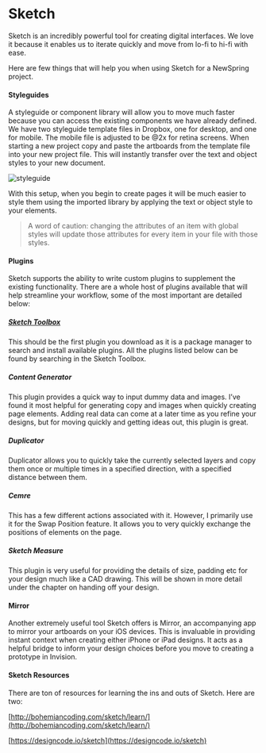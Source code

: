 # Sketch
Sketch is an incredibly powerful tool for creating digital interfaces. We love it because it enables us to iterate quickly and move from lo-fi to hi-fi with ease.

Here are few things that will help you when using Sketch for a NewSpring project.


#### Styleguides
A styleguide or component library will allow you to move much faster because you can access the existing components we have already defined. We have two styleguide template files in Dropbox, one for desktop, and one for mobile. The mobile file is adjusted to be @2x for retina screens. When starting a new project copy and paste the artboards from the template file into your new project file. This will instantly transfer over the text and object styles to your new document.  

![styleguide](https://s3.amazonaws.com/uploads.hipchat.com/21097/1894791/qmVd1nzDnVTDSzd/upload.png)

With this setup, when you begin to create pages it will be much easier to style them using the imported library by applying the text or object style to your elements.
> A word of caution: changing the attributes of an item with global styles will update those attributes for every item in your file with those styles.


#### 	Plugins
Sketch supports the ability to write custom plugins to supplement the existing functionality. There are a whole host of plugins available that will help streamline your workflow, some of the most important are detailed below:

##### [Sketch Toolbox](http://sketchtoolbox.com/)
This should be the first plugin you download as it is a package manager to search and install available plugins. All the plugins listed below can be found by searching in the Sketch Toolbox.

##### Content Generator
This plugin provides a quick way to input dummy data and images. I’ve found it most helpful for generating copy and images when quickly creating page elements. Adding real data can come at a later time as you refine your designs, but for moving quickly and getting ideas out, this plugin is great.

##### Duplicator
Duplicator allows you to quickly take the currently selected layers and copy them once or multiple times in a specified direction, with a specified distance between them.

##### Cemre
This has a few different actions associated with it. However, I primarily use it for the Swap Position feature. It allows you to very quickly exchange the positions of elements on the page.

##### Sketch Measure
This plugin is very useful for providing the details of size, padding etc for your design much like a CAD drawing. This will be shown in more detail under the chapter on handing off your design.

#### 	Mirror
Another extremely useful tool Sketch offers is Mirror, an accompanying app to mirror your artboards on your iOS devices. This is invaluable in providing instant context when creating either iPhone or iPad designs. It acts as a helpful bridge to inform your design choices before you move to creating a prototype in Invision.

#### Sketch Resources
There are ton of resources for learning the ins and outs of Sketch. Here are two:

[http://bohemiancoding.com/sketch/learn/](http://bohemiancoding.com/sketch/learn/)

[https://designcode.io/sketch](https://designcode.io/sketch)


